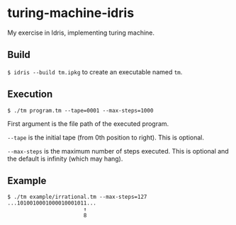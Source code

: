 # turing-machine-idris

My exercise in Idris, implementing turing machine.

## Build

`$ idris --build tm.ipkg` to create an executable named `tm`.

## Execution

`$ ./tm program.tm --tape=0001 --max-steps=1000`

First argument is the file path of the executed program.

`--tape` is the initial tape (from 0th position to right). This is optional.

`--max-steps` is the maximum number of steps executed. This is optional and the default is infinity (which may hang).

## Example

```
$ ./tm example/irrational.tm --max-steps=127
...1010010001000010001011...
                        ↑
                        8
```
